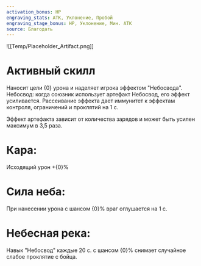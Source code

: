 ```yaml
---
activation_bonus: HP
engraving_stats: АТК, Уклонение, Пробой
engraving_stage_bonus: HP, Уклонение, Мин. АТК
source: Благодать
---
```

![[Temp/Placeholder_Artifact.png]]
# Активный скилл
Наносит цели {0} урона и наделяет игрока эффектом "Небосвода".
Небосвод: когда союзник использует артефакт Небосвод, его эффект усиливается. Рассеивание эффекта дает иммунитет к эффектам контроля, ограничений и проклятий на 1 с.

Эффект артефакта зависит от количества зарядов и может быть усилен максимум в 3,5 раза.

# Кара: 
Исходящий урон +{0}%
# Сила неба: 
При нанесении урона с шансом {0}% враг оглушается на 1 с.
# Небесная река: 
Навык "Небосвод" каждые 20 с. с шансом {0}% снимает случайное слабое проклятие с бойца.
